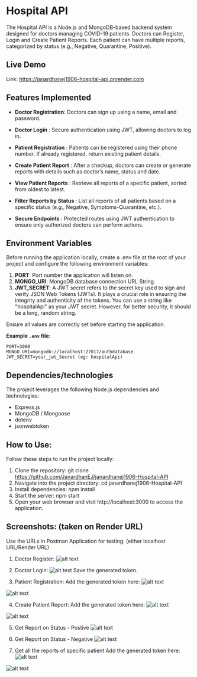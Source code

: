 # Hospital API

The Hospital API is a Node.js and MongoDB-based backend system designed for doctors managing COVID-19 patients. Doctors can Register, Login and Create Patient Reports. Each patient can have multiple reports, categorized by status (e.g., Negative, Quarantine, Positive).


## Live Demo
Link: https://janardhanej1906-hospital-api.onrender.com


## Features Implemented

- **Doctor Registration**: Doctors can sign up using a name, email and password.

- **Doctor Login** : Secure authentication using JWT, allowing doctors to log in.

- **Patient Registration** : Patients can be registered using their phone number. If already registered, return existing patient details.

- **Create Patient Report** : After a checkup, doctors can create or generate reports with details such as doctor’s name, status and date.

- **View Patient Reports** : Retrieve all reports of a specific patient, sorted from oldest to latest.

- **Filter Reports by Status** : List all reports of all patients based on a specific status (e.g., Negative, Symptoms-Quarantine, etc.).

- **Secure Endpoints** : Protected routes using JWT authentication to ensure only authorized doctors can perform actions.


## Environment Variables

Before running the application locally, create a .env file at the root of your project and configure the following environment variables:

1. **PORT**: Port number the application will listen on.
2. **MONGO_URI**: MongoDB database connection URL String.
3. **JWT_SECRET**: A JWT secret refers to the secret key used to sign and verify JSON Web Tokens (JWTs). It plays a crucial role in ensuring the integrity and authenticity of the tokens. You can use a string like "hospitalApi" as your JWT secret. However, for better security, it should be a long, random string.

Ensure all values are correctly set before starting the application.

**Example `.env` file:**
```plaintext
PORT=3000
MONGO_URI=mongodb://localhost:27017/authdatabase
JWT_SECRET=your_jwt_Secret (eg: hospitalApi)
```


## Dependencies/technologies

The project leverages the following Node.js dependencies and technologies:
- Express.js
- MongoDB / Mongoose
- dotenv
- jsonwebtoken


## How to Use:

Follow these steps to run the project locally:
1. Clone the repository: git clone https://github.com/JanardhanEJ/janardhanej1906-Hospital-API
2. Navigate into the project directory:
   cd janardhanej1906-Hospital-API
3. Install dependencies:
   npm install
4. Start the server:
   npm start
5. Open your web browser and visit http://localhost:3000 to access the application.


## Screenshots: (taken on Render URL)
Use the URLs in Postman Application for testing: (either localhost URL/Render URL)
1. Doctor Register:
![alt text](image.png)

2. Doctor Login:
![alt text](image-1.png)
Save the generated token.

3. Patient Registration:
Add the generated token here:
![alt text](image-2.png)

![alt text](image-3.png)

4. Create Patient Report:
Add the generated token here:
![alt text](image-4.png)

![alt text](image-5.png)

5. Get Report on Status - Postive
![alt text](image-6.png)

6. Get Report on Status - Negative
![alt text](image-7.png)

7. Get all the reports of specific patient
Add the generated token here:
![alt text](image-9.png)

![alt text](image-8.png)
